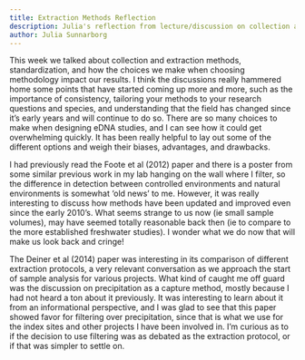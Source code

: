 ```yaml
---
title: Extraction Methods Reflection
description: Julia's reflection from lecture/discussion on collection and extraction methods
author: Julia Sunnarborg
---
```


This week we talked about collection and extraction methods, standardization, and how the choices we make when choosing methodology impact our results. I think the discussions really hammered home some points that have started coming up more and more, such as the importance of consistency, tailoring your methods to your research questions and species, and understanding that the field has changed since it’s early years and will continue to do so. There are so many choices to make when designing eDNA studies, and I can see how it could get overwhelming quickly. It has been really helpful to lay out some of the different options and weigh their biases, advantages, and drawbacks. 

I had previously read the Foote et al (2012) paper and there is a poster from some similar previous work in my lab hanging on the wall where I filter, so the difference in detection between controlled environments and natural environments is somewhat ‘old news’ to me. However, it was really interesting to discuss how methods have been updated and improved even since the early 2010’s. What seems strange to us now (ie small sample volumes), may have seemed totally reasonable back then (ie to compare to the more established freshwater studies). I wonder what we do now that will make us look back and cringe!

The Deiner et al (2014) paper was interesting in its comparison of different extraction protocols, a very relevant conversation as we approach the start of sample analysis for various projects. What kind of caught me off guard was the discussion on precipitation as a capture method, mostly because I had not heard a ton about it previously. It was interesting to learn about it from an informational perspective, and I was glad to see that this paper showed favor for filtering over precipitation, since that is what we use for the index sites and other projects I have been involved in. I’m curious as to if the decision to use filtering was as debated as the extraction protocol, or if that was simpler to settle on. 
